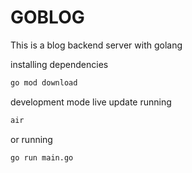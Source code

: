 # GOBLOG

This is a blog backend server with golang

installing dependencies
```sh
go mod download
```

development mode live update running
```sh
air
```

or running
```sh
go run main.go
```